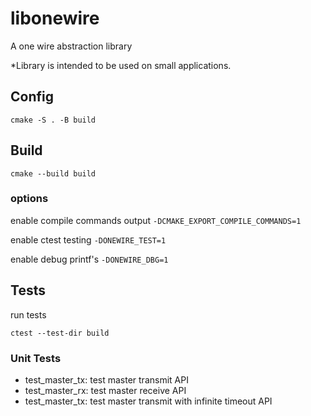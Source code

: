 # libonewire
A one wire abstraction library

*Library is intended to be used on small applications.

## Config
`cmake -S . -B build`

## Build
`cmake --build build`

### options
enable compile commands output
`-DCMAKE_EXPORT_COMPILE_COMMANDS=1`

enable ctest testing
`-DONEWIRE_TEST=1`

enable debug printf's
`-DONEWIRE_DBG=1`

## Tests
run tests

`ctest --test-dir build`

### Unit Tests
 - test_master_tx: test master transmit API
 - test_master_rx: test master receive API
 - test_master_tx: test master transmit with infinite timeout API
